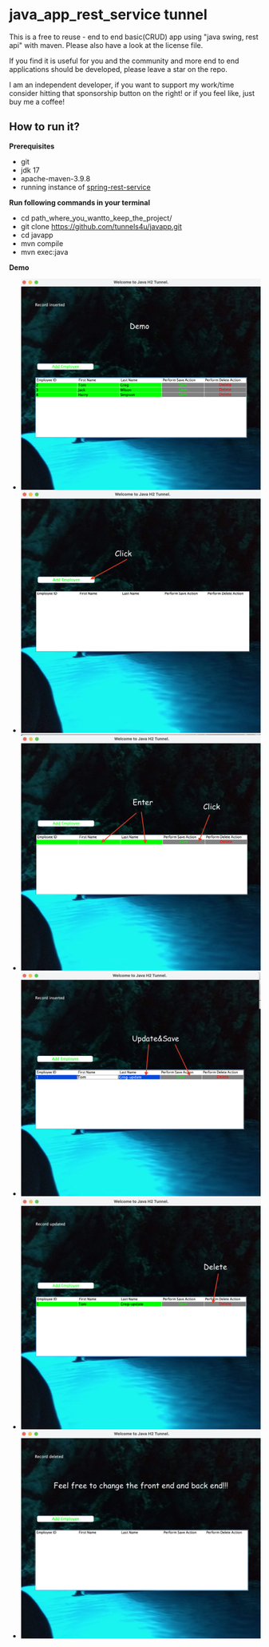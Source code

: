 # java_app_rest_service tunnel

This is a free to reuse - end to end basic(CRUD) app using "java swing, rest api" with maven. 
Please also have a look at the license file.

If you find it is useful for you and the community and more end to end applications should be developed, 
please leave a star on the repo.

I am an independent developer, if you want to support my work/time
consider hitting that sponsorship button on the right!
or
if you feel like, just buy me a coffee!

## How to run it?

**Prerequisites**

- git
- jdk 17
- apache-maven-3.9.8
- running instance of [spring-rest-service](https://github.com/tunnels4u/spring-rest-service.git)

**Run following commands in your terminal**

-  cd path_where_you_wantto_keep_the_project/
-  git clone https://github.com/tunnels4u/javapp.git
-  cd javapp
-  mvn compile
-  mvn exec:java

**Demo**

- ![Demo](./java_h2_demo/demo.png?raw=true "Demo")
- ![Add Employee](./java_h2_demo/add_employee.png?raw=true "Add Employee")
- ![Save Employee](./java_h2_demo/save.png?raw=true "Save Employee")
- ![Edit Record](./java_h2_demo/edit_record.png?raw=true "Edit Record")
- ![Delete Record](./java_h2_demo/delete_record.png?raw=true "Delete Record")
- ![Deleted Record](./java_h2_demo/record_deleted.png?raw=true "Delete Record")

